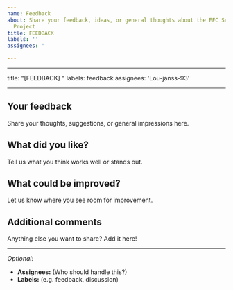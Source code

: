 ```yaml
---
name: Feedback
about: Share your feedback, ideas, or general thoughts about the EFC Sentiment Analysis
  Project
title: FEEDBACK
labels: ''
assignees: ''

---
```


---

title: "[FEEDBACK] <short description>"
labels: feedback
assignees: 'Lou-janss-93'

---

## Your feedback
Share your thoughts, suggestions, or general impressions here.

## What did you like?
Tell us what you think works well or stands out.

## What could be improved?
Let us know where you see room for improvement.

## Additional comments
Anything else you want to share? Add it here!

---

*Optional:*
- **Assignees:** (Who should handle this?)
- **Labels:** (e.g. feedback, discussion)

